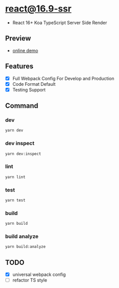 # react@16.9-ssr

- React 16+ Koa TypeScript Server Side Render

## Preview

- [online demo](https://react16-ssr.herokuapp.com)

## Features

- [x] Full Webpack Config For Develop and Production
- [x] Code Format Default
- [x] Testing Support

###

## Command

### dev

```bash
yarn dev
```

### dev inspect

```bash
yarn dev:inspect
```

### lint

```bash
yarn lint
```

### test

```bash
yarn test
```

### build

```bash
yarn build
```

### build analyze

```bash
yarn build:analyze
```

## TODO

- [x] universal webpack config
- [ ] refactor TS style
